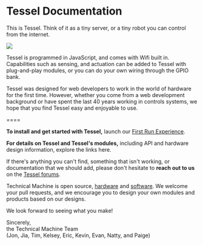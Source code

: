 Tessel Documentation
====
This is Tessel. Think of it as a tiny server, or a tiny robot you can control from the internet.

<img src='https://s3.amazonaws.com/technicalmachine-assets/doc+pictures/hardware_design_docs/TM-00-04-ports.png'>

Tessel is programmed in JavaScript, and comes with Wifi built in. Capabilities such as sensing, and actuation can be added to Tessel with plug-and-play modules, or you can do your own wiring through the GPIO bank.

Tessel was designed for web developers to work in the world of hardware for the first time. However, whether you come from a web development background or have spent the last 40 years working in controls systems, we hope that you find Tessel easy and enjoyable to use.

====

<b>To install and get started with Tessel,</b> launch our [First Run Experience](http://tessel.io/start).

<b>For details on Tessel and Tessel's modules,</b> including API and hardware design information, explore the links here.

If there's anything you can't find, something that isn't working, or documentation that we should add, please don't hesitate to <b>reach out to us</b> on the [Tessel forums](http://forums.tessel.io).

Technical Machine is open source, [hardware](https://github.com/tessel/hardware) and [software](https://github.com/tessel/firmware). We welcome your pull requests, and  we encourage you to design your own modules and products based on our designs.

We look forward to seeing what you make!

Sincerely,<br/>
the Technical Machine Team<br/>
(Jon, Jia, Tim, Kelsey, Eric, Kevin, Evan, Natty, and Paige)
